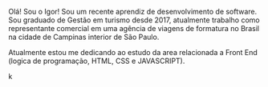 Olá! Sou o Igor!
Sou um recente aprendiz de desenvolvimento de software. Sou graduado de Gestão em turismo desde 2017, atualmente trabalho como representante comercial em uma agência de viagens de formatura no Brasil na cidade de Campinas interior de São Paulo.

Atualmente estou me dedicando ao estudo da area relacionada a Front End (logica de programação, HTML, CSS e JAVASCRIPT).

k
